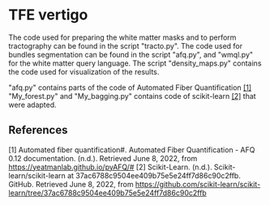# TFE vertigo
The code used for preparing the white matter masks and to perform tractography can be found in the script "tracto.py".
The code used for bundles segmentation can be found in the script "afq.py", and "wmql.py" for the white matter query language.
The script "density_maps.py" contains the code used for visualization of the results.
 
 
"afq.py" contains parts of the code of Automated Fiber Quantification [[1]](#1)
"My_forest.py" and "My_bagging.py" contains code of scikit-learn [[2]](#2) that were adapted. 

## References
<a id="1">[1]</a> 
Automated fiber quantification#. Automated Fiber Quantification - AFQ 0.12 documentation. (n.d.). Retrieved June 8, 2022, from https://yeatmanlab.github.io/pyAFQ/# 
<a id="2">[2]</a> 
Scikit-Learn. (n.d.). Scikit-learn/scikit-learn at 37ac6788c9504ee409b75e5e24ff7d86c90c2ffb. GitHub. Retrieved June 8, 2022, from https://github.com/scikit-learn/scikit-learn/tree/37ac6788c9504ee409b75e5e24ff7d86c90c2ffb 
